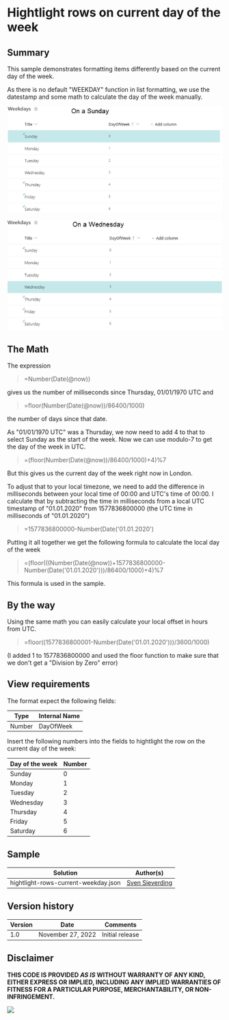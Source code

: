 # Hightlight rows on current day of the week

## Summary
This sample demonstrates formatting items differently based on the current day of the week.

As there is no default "WEEKDAY" function in list formatting, we use the datestamp and some math to calculate the day of the week manually.

![screenshot of the sample (on a Sunday)](./assets/screenshot-sunday.png)

![screenshot of the sample (on a Wednesday)](./assets/screenshot-wednesday.png)

## The Math

The expression
> =Number(Date(@now))

gives us the number of milliseconds since Thursday, 01/01/1970 UTC and

> =floor(Number(Date(@now))/86400/1000)

the number of days since that date.

As "01/01/1970 UTC" was a Thursday, we now need to add 4 to that to select Sunday as the start of the week. Now we can use modulo-7 to get the day of the week in UTC.

> =(floor(Number(Date(@now))/86400/1000)+4)%7

But this gives us the current day of the week right now in London.

To adjust that to your local timezone, we need to add the difference in milliseconds between your local time of 00:00 and UTC's time of 00:00. I calculate that by subtracting the time in milliseconds from a local UTC timestamp of "01.01.2020" from 1577836800000 (the UTC time in milliseconds of "01.01.2020")

> =1577836800000-Number(Date('01.01.2020')

Putting it all together we get the following formula to calculate the local day of the week

> =(floor(((Number(Date(@now))+1577836800000-Number(Date('01.01.2020')))/86400/1000)+4)%7

This formula is used in the sample.

## By the way

Using the same math you can easily calculate your local offset in hours from UTC.

> =floor((1577836800001-Number(Date('01.01.2020')))/3600/1000)

(I added 1 to 1577836800000 and used the floor function to make sure that we don't get a "Division by Zero" error)

## View requirements
The format expect the following fields:

|Type|Internal Name|
|---|---|
|Number|DayOfWeek|

Insert the following numbers into the fields to hightlight the row on the current day of the week:

Day of the week |Number
--------|---------
Sunday | 0
Monday | 1
Tuesday | 2
Wednesday | 3
Thursday | 4
Friday | 5
Saturday | 6

## Sample

Solution|Author(s)
--------|---------
hightlight-rows-current-weekday.json | [Sven Sieverding](https://github.com/365knoten)

## Version history

Version|Date|Comments
-------|----|--------
1.0|November 27, 2022|Initial release

## Disclaimer
**THIS CODE IS PROVIDED *AS IS* WITHOUT WARRANTY OF ANY KIND, EITHER EXPRESS OR IMPLIED, INCLUDING ANY IMPLIED WARRANTIES OF FITNESS FOR A PARTICULAR PURPOSE, MERCHANTABILITY, OR NON-INFRINGEMENT.**

<img src="https://pnptelemetry.azurewebsites.net/list-formatting/view-samples/clipboards" />